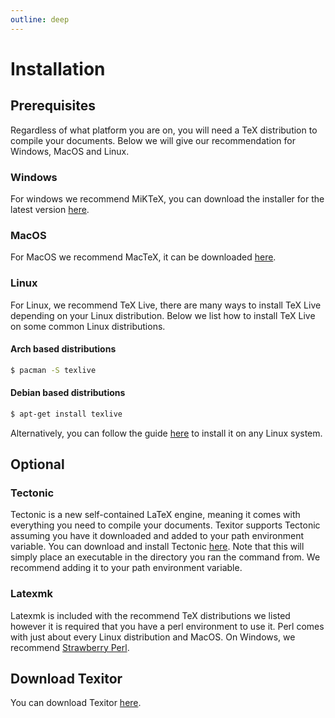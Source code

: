 ```yaml
---
outline: deep
---
```


# Installation

## Prerequisites

Regardless of what platform you are on, you will need a TeX distribution to compile your documents. Below we will give our recommendation for Windows, MacOS and Linux.

### Windows

For windows we recommend MiKTeX, you can download the installer for the latest version [here](https://miktex.org/download).

### MacOS

For MacOS we recommend MacTeX, it can be downloaded [here](https://www.tug.org/mactex/mactex-download.html).

### Linux

For Linux, we recommend TeX Live, there are many ways to install TeX Live depending on your Linux distribution. Below we list how to install TeX Live on some common Linux distributions.

#### Arch based distributions

```sh
$ pacman -S texlive
```

#### Debian based distributions

```sh
$ apt-get install texlive
```

Alternatively, you can follow the guide [here](https://www.tug.org/texlive/quickinstall.html) to install it on any Linux system.

## Optional

### Tectonic

Tectonic is a new self-contained LaTeX engine, meaning it comes with everything you need to compile your documents. Texitor supports Tectonic assuming you have it downloaded and added to your path environment variable. You can download and install Tectonic [here](https://tectonic-typesetting.github.io/en-US/install.html). Note that this will simply place an executable in the directory you ran the command from. We recommend adding it to your path environment variable.

### Latexmk

Latexmk is included with the recommend TeX distributions we listed however it is required that you have a perl environment to use it. Perl comes with just about every Linux distribution and MacOS. On Windows, we recommend [Strawberry Perl](https://strawberryperl.com/).

## Download Texitor

You can download Texitor [here](https://texitor-app.netlify.app/).

